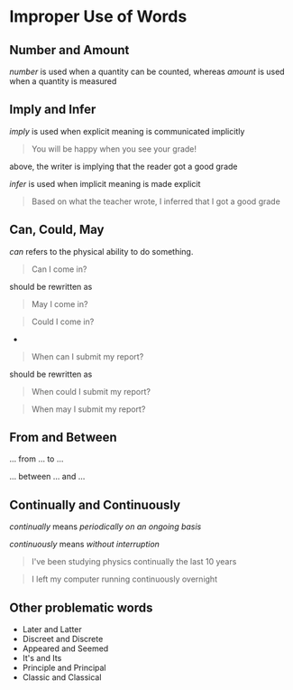 # Improper Use of Words

## Number and Amount

*number* is used when a quantity can be counted, whereas *amount* is used when a quantity is measured

## Imply and Infer

*imply* is used when explicit meaning is communicated implicitly

> You will be happy when you see your grade!
> 

above, the writer is implying that the reader got a good grade

*infer* is used when implicit meaning is made explicit

> Based on what the teacher wrote, I inferred that I got a good grade
> 

## Can, Could, May

*can* refers to the physical ability to do something.

> Can I come in?
> 

should be rewritten as

> May I come in?
> 

> Could I come in?
> 

-

> When can I submit my report?
> 

should be rewritten as

> When could I submit my report?
> 

> When may I submit my report?
> 

## From and Between

$\dots$ from $\dots$ to $\dots$

$\dots$ between $\dots$ and $\dots$

## Continually and Continuously

*continually* means *periodically on an ongoing basis*

*continuously* means *without interruption*

> I've been studying physics continually the last 10 years
> 

> I left my computer running continuously overnight
> 

## Other problematic words

- Later and Latter
- Discreet and Discrete
- Appeared and Seemed
- It's and Its
- Principle and Principal
- Classic and Classical